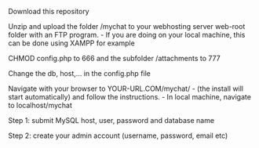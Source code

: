 Download this repository


Unzip and upload the folder /mychat to your webhosting server web-root folder with an FTP program. - If you are doing on your local machine, this can be done using XAMPP for example


CHMOD config.php to 666 and the subfolder /attachments to 777


Change the db, host,... in the config.php file


Navigate with your browser to YOUR-URL.COM/mychat/ - (the install will start automatically) and follow the instructions. - In local machine, navigate to localhost/mychat


Step 1: submit MySQL host, user, password and database name


Step 2: create your admin account (username, password, email etc)
